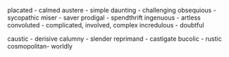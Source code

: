 placated    - calmed
austere     - simple
daunting    - challenging
obsequious  - sycopathic
miser       - saver
prodigal    - spendthrift
ingenuous   - artless
convoluted  - complicated, involved, complex
incredulous - doubtful

caustic     - derisive
calumny     - slender
reprimand   - castigate
bucolic     - rustic
cosmopolitan- worldly
